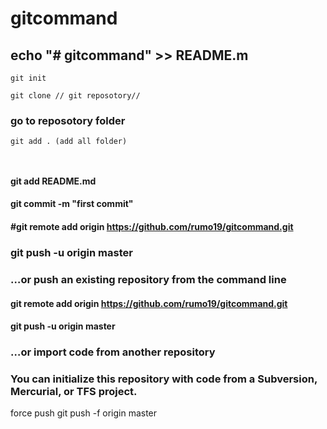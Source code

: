 # gitcommand

## echo "# gitcommand" >> README.m
```
git init 
```
```
git clone // git reposotory//
```
### go to reposotory folder
 ```
 git add . (add all folder)
 ```
 
 ```git commit -m "messgae"
 ```
 
 
 ```git push --all
 ```

#### git add README.md
   #### git commit -m "first commit"
  #### #git remote add origin https://github.com/rumo19/gitcommand.git
### git push -u origin master
### …or push an existing repository from the command line
#### git remote add origin https://github.com/rumo19/gitcommand.git
#### git push -u origin master
### …or import code from another repository
### You can initialize this repository with code from a Subversion, Mercurial, or TFS project.
force push 
git push -f origin master 
